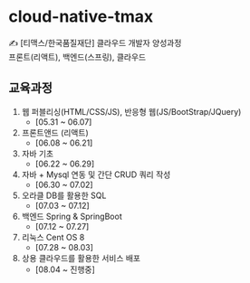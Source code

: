 # cloud-native-tmax
✍ [티맥스/한국품질재단] 클라우드 개발자 양성과정   
프론트(리액트), 백엔드(스프링), 클라우드

## 교육과정
1. 웹 퍼블리싱(HTML/CSS/JS), 반응형 웹(JS/BootStrap/JQuery)
    - [05.31 ~ 06.07]
2. 프론트앤드 (리액트)
    - [06.08 ~ 06.21]
3. 자바 기초
    - [06.22 ~ 06.29]
4. 자바 + Mysql 연동 및 간단 CRUD 쿼리 작성
    - [06.30 ~ 07.02]
5. 오라클 DB를 활용한 SQL
    - [07.03 ~ 07.12]
6. 백엔드 Spring & SpringBoot
    - [07.12 ~ 07.27]
7. 리눅스 Cent OS 8
    - [07.28 ~ 08.03]
8. 상용 클라우드를 활용한 서비스 배포
    - [08.04 ~ 진행중]
